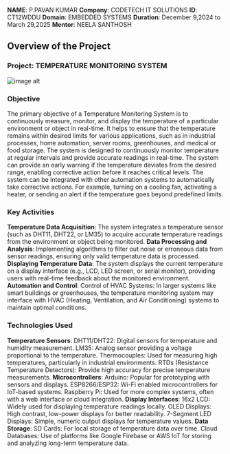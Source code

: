 **NAME**: P.PAVAN KUMAR
**Company**: CODETECH IT SOLUTIONS
**ID**: CT12WDDU
**Domain**: EMBEDDED SYSTEMS
**Duration**: December 9,2024 to March 29,2025
**Mentor**: NEELA SANTHOSH


## Overview of the Project


### Project: TEMPERATURE MONITORING SYSTEM
![image alt]()

### Objective
The primary objective of a Temperature Monitoring System is to continuously measure, monitor, and display the temperature of a particular environment or object in real-time. It helps to ensure that the temperature remains within desired limits for various applications, such as in industrial processes, home automation, server rooms, greenhouses, and medical or food storage.
The system is designed to continuously monitor temperature at regular intervals and provide accurate readings in real-time.
The system can provide an early warning if the temperature deviates from the desired range, enabling corrective action before it reaches critical levels.
The system can be integrated with other automation systems to automatically take corrective actions. For example, turning on a cooling fan, activating a heater, or sending an alert if the temperature goes beyond predefined limits.

### Key Activities
**Temperature Data Acquisition**:  The system integrates a temperature sensor (such as DHT11, DHT22, or LM35) to acquire accurate temperature readings from the environment or object being monitored.
**Data Processing and Analysis**: Implementing algorithms to filter out noise or erroneous data from sensor readings, ensuring only valid temperature data is processed.
**Displaying Temperature Data**:  The system displays the current temperature on a display interface (e.g., LCD, LED screen, or serial monitor), providing users with real-time feedback about the monitored environment.
**Automation and Control**: Control of HVAC Systems: In larger systems like smart buildings or greenhouses, the temperature monitoring system may interface with HVAC (Heating, Ventilation, and Air Conditioning) systems to maintain optimal conditions.

### Technologies Used
**Temperature Sensors**: DHT11/DHT22: Digital sensors for temperature and humidity measurement.
                         LM35: Analog sensor providing a voltage proportional to the temperature.
                         Thermocouples: Used for measuring high temperatures, particularly in industrial environments.
                         RTDs (Resistance Temperature Detectors): Provide high accuracy for precise temperature measurements.
**Microcontrollers**: Arduino: Popular for prototyping with sensors and displays.
                      ESP8266/ESP32: Wi-Fi enabled microcontrollers for IoT-based systems.
                      Raspberry Pi: Used for more complex systems, often with a web interface or cloud integration.
**Display Interfaces**: 16x2 LCD: Widely used for displaying temperature readings locally.
                        OLED Displays: High contrast, low-power displays for better readability.
                        7-Segment LED Displays: Simple, numeric output displays for temperature values.
**Data Storage**: SD Cards: For local storage of temperature data over time.
                  Cloud Databases: Use of platforms like Google Firebase or AWS IoT for storing and analyzing long-term temperature data.
